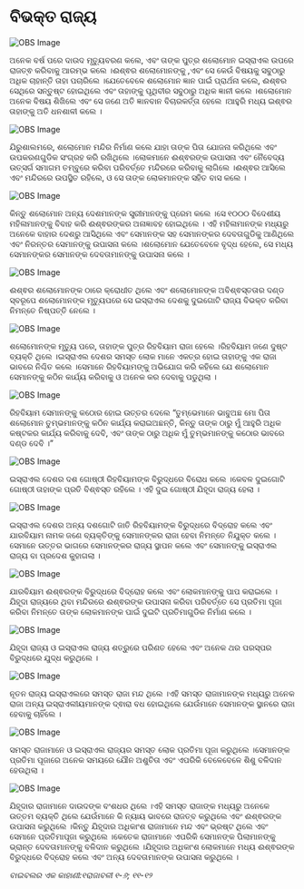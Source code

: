 # ବିଭକ୍ତ ରାଜ୍ୟ

![OBS Image](https://cdn.door43.org/obs/jpg/360px/obs-en-18-01.jpg)

ଅନେକ ବର୍ଷ ପରେ ଦାଉଦ ମୃତ୍ୟୁବରଣ କଲେ, ଏବଂ ତାଙ୍କ ପୁତ୍ର ଶଲୋମୋନ ଇସ୍ରାଏଲ ଉପରେ ରାଜତ୍ଵ କରିବାକୁ ଆରମ୍ଭ କଲେ ।ଈଶ୍ଵର ଶଲୋମୋନଙ୍କୁ ,ଏବଂ ସେ କେଉଁ ବିଷୟକୁ ସବୁଠାରୁ ଅଧିକ ଚାହାନ୍ତି ତାହା ପଚାରିଲେ   ।ଯେତେବେଳେ ଶଲୋମୋନ ଜ୍ଞାନ ପାଇଁ ପ୍ରାର୍ଥନା କଲେ, ଈଶ୍ଵର ସେଥିରେ ସନ୍ତୁଷ୍ଟ ହୋଇଥିଲେ ଏବଂ ତାହାଙ୍କୁ ପୃଥିବୀର ସବୁଠାରୁ ଅଧିକ ଜ୍ଞାନୀ କଲେ ।ଶଲୋମୋନ ଅନେକ ବିଷୟ ଶିଖିଲେ ଏବଂ ସେ ଜଣେ ଅତି ଜ୍ଞାନବାନ ବିଚାରକର୍ତ୍ତା ହେଲେ ।ଆହୁରି ମଧ୍ୟ ଇଶ୍ଵର ତାହାଙ୍କୁ ଅତି ଧନଶାଳୀ କଲେ ।

![OBS Image](https://cdn.door43.org/obs/jpg/360px/obs-en-18-02.jpg)

ଯିରୁଶାଲମରେ, ଶଲୋମୋନ ମନ୍ଦିର ନିର୍ମାଣ କଲେ ଯାହା ତାଙ୍କ ପିତା ଯୋଜନା କରିଥିଲେ ଏବଂ ଉପକରଣଗୁଡିକ ସଂଗ୍ରହ କରି ରଖିଥିଲେ ।ଲୋକମାନେ ଈଶ୍ଵରଙ୍କ ଉପାସନା ଏବଂ ନୈବେଦ୍ୟ ଉତ୍ସର୍ଗ ସମାଗମ ତମ୍ବୁରେ କରିବା ପରିବର୍ତ୍ତେ ମନ୍ଦିରରେ କରିବାକୁ ଲାଗିଲେ ।ଈଶ୍ଵର ଆସିଲେ ଏବଂ ମନ୍ଦିରରେ ଉପସ୍ଥିତ ରହିଲେ, ଓ ସେ ତାଙ୍କ ଲୋକମାନଙ୍କ ସହିତ ବାସ କଲେ ।

![OBS Image](https://cdn.door43.org/obs/jpg/360px/obs-en-18-03.jpg)

କିନ୍ତୁ ଶଲୋମୋନ ଅନ୍ୟ ଦେଶମାନଙ୍କ ସ୍ତ୍ରୀମାନଙ୍କୁ ପ୍ରେମ କଲେ ।ସେ ୧୦୦୦ ବିଦେଶୀୟ ମହିଳାମାନଙ୍କୁ ବିବାହ କରି ଈଶ୍ଵରଙ୍କର ଅନାଜ୍ଞାବହ ହୋଇଥିଲେ । ଏହି ମହିଳାମାନଙ୍କ ମଧ୍ୟରୁ ଅନେକେ ବାହାର ଦେଶରୁ ଆସିଥିଲେ ଏବଂ ସେମାନଙ୍କ ସହ ସେମାନଙ୍କର ଦେବତାଗୁଡିକୁ ଆଣିଥିଲେ ଏବଂ ନିରନ୍ତର ସେମାନଙ୍କୁ ଉପାସନା କଲେ ।ଶଲୋମୋନ ଯେତେବେଳେ ବୃଦ୍ଧ ହେଲେ, ସେ ମଧ୍ୟ ସେମାନଙ୍କର ସେମାନଙ୍କ ଦେବତାମାନଙ୍କୁ ଉପାସନା କଲେ ।

![OBS Image](https://cdn.door43.org/obs/jpg/360px/obs-en-18-04.jpg)

ଈଶ୍ଵର ଶଲୋମୋନଙ୍କ ଠାରେ କ୍ରୋଧୀତ ଥିଲେ ଏବଂ ଶଲୋମୋନଙ୍କ ଅବିଶ୍ଵସ୍ତତାର ଦଣ୍ଡ ସ୍ବରୂପେ ଶଲୋମୋନଙ୍କ ମୃତ୍ୟୁପରେ ସେ ଇସ୍ରାଏଲ ଦେଶକୁ ଦୁଇଗୋଟି ରାଜ୍ୟ ବିଭକ୍ତ କରିବା ନିମନ୍ତେ ନିଷ୍ପତ୍ତି ନେଲେ ।

![OBS Image](https://cdn.door43.org/obs/jpg/360px/obs-en-18-05.jpg)

ଶଲୋମୋନଙ୍କ ମୃତ୍ୟୁ ପରେ, ତାହାଙ୍କ ପୁତ୍ର ରିହବିୟାମ ରାଜା ହେଲେ ।ରିହବିୟାମ ଜଣେ ଦୁଷ୍ଟ ବ୍ୟକ୍ତି ଥିଲେ ।ଇସ୍ରାଏଲ ଦେଶର ସମସ୍ତ ଲୋକ ମାନେ ଏକତ୍ର ହୋଇ ତାହାଙ୍କୁ ଏକ ରାଜା ଭାବରେ ନିଶ୍ଚିତ କଲେ ।ସେମାନେ ରିହବିୟାମଙ୍କୁ ଅଭିଯୋଗ କରି କହିଲେ ଯେ ଶଲୋମୋନ ସେମାନଙ୍କୁ କଠିନ କାର୍ଯ୍ୟ କରିବାକୁ ଓ ଅନେକ କର ଦେବାକୁ ପଡୁଥିଲା ।

![OBS Image](https://cdn.door43.org/obs/jpg/360px/obs-en-18-06.jpg)

ରିହବିୟାମ ସେମାନଙ୍କୁ କଠୋର ହୋଇ ଉତ୍ତର ଦେଲେ “ତୁମ୍ଭେମାନେ ଭାବୁଅଛ ମୋ ପିତା ଶଲୋମୋନ ତୁମ୍ଭମାନଙ୍କୁ କଠିନ କାର୍ଯ୍ୟ କରାଇଅଛନ୍ତି, କିନ୍ତୁ ତାଙ୍କ ଠାରୁ ମୁଁ ଆହୁରି ଅଧିକ କଷ୍ଟକର କାର୍ଯ୍ୟ କରିବାକୁ ଦେବି, ଏବଂ ତାଙ୍କ ଠାରୁ ଅଧିକ ମୁଁ ତୁମ୍ଭମାନଙ୍କୁ କଠୋର ଭାବରେ ଦଣ୍ଡ ଦେବି ।”

![OBS Image](https://cdn.door43.org/obs/jpg/360px/obs-en-18-07.jpg)

ଇସ୍ରାଏଲ ଦେଶର ଦଶ ଗୋଷ୍ଠୀ ରିହବିୟାମଙ୍କ ବିରୁଦ୍ଧରେ ବିରୋଧ କଲେ ।କେବଳ ଦୁଇଗୋଟି ଗୋଷ୍ଠୀ ତାହାଙ୍କ ପ୍ରତି ବିଶ୍ଵସ୍ତ ରହିଲେ ।  ଏହି ଦୁଇ ଗୋଷ୍ଠୀ ଯିହୂଦା ରାଜ୍ୟ ହେଲା ।

![OBS Image](https://cdn.door43.org/obs/jpg/360px/obs-en-18-08.jpg)

ଇସ୍ରାଏଲ ଦେଶର ଅନ୍ୟ ଦଶଗୋଟି ଜାତି ରିହବିୟାମଙ୍କ ବିରୁଦ୍ଧରେ ବିଦ୍ରୋହ କଲେ ଏବଂ ଯାରବିୟାମ ନାମକ ଜଣେ ବ୍ୟକ୍ତିଙ୍କୁ ସେମାନଙ୍କର ରାଜା ହେବା ନିମନ୍ତେ ନିଯୁକ୍ତ କଲେ ।ସେମାନେ ଉତ୍ତର ଭାଗରେ ସେମାନଙ୍କର ରାଜ୍ୟ ସ୍ଥାପନ କଲେ ଏବଂ ସେମାନଙ୍କୁ ଇସ୍ରାଏଲ ରାଜ୍ୟ ବା ପ୍ରଦେଶ କୁହାଗଲା ।

![OBS Image](https://cdn.door43.org/obs/jpg/360px/obs-en-18-09.jpg)

ଯାରବିୟାମ ଈଶ୍ଵରଙ୍କ ବିରୁଦ୍ଧରେ ବିଦ୍ରୋହ କଲେ ଏବଂ ଲୋକମାନଙ୍କୁ ପାପ କରାଇଲେ ।ଯିହୂଦା ରାଜ୍ୟରେ ଥିବା ମନ୍ଦିରରେ ଈଶ୍ଵରଙ୍କ ଉପାସନା କରିବା ପରିବର୍ତ୍ତେ ସେ ପ୍ରତିମା ପୂଜା କରିବା ନିମନ୍ତେ ତାଙ୍କ ଲୋକମାନଙ୍କ ପାଇଁ ଦୁଇଟି ପ୍ରତିମାଗୁଡିକ ନିର୍ମାଣ କଲେ ।

![OBS Image](https://cdn.door43.org/obs/jpg/360px/obs-en-18-10.jpg)

ଯିହୂଦା ରାଜ୍ୟ ଓ ଇସ୍ରାଏଲ ରାଜ୍ୟ ଶତ୍ରୁରେ ପରିଣତ ହେଲେ ଏବଂ ଅନେକ ଥର ପରସ୍ପର ବିରୁଦ୍ଧରେ ଯୁଦ୍ଧ କରୁଥିଲେ ।

![OBS Image](https://cdn.door43.org/obs/jpg/360px/obs-en-18-11.jpg)

ନୂତନ ରାଜ୍ୟ ଇସ୍ରାଏଲରେ ସମସ୍ତ ରାଜା ମନ୍ଦ ଥିଲେ ।ଏହି ସମସ୍ତ ରାଜାମାନଙ୍କ ମଧ୍ୟରୁ ଅନେକ ରାଜା ଅନ୍ୟ ଇସ୍ରାଏଲୀୟମାନଙ୍କ ଦ୍ଵାରା ବଧ ହୋଇଥିଲେ ଯେଉଁମାନେ ସେମାନଙ୍କ ସ୍ଥାନରେ ରାଜା ହେବାକୁ ଚାହିଁଲେ ।

![OBS Image](https://cdn.door43.org/obs/jpg/360px/obs-en-18-12.jpg)

ସମସ୍ତ ରାଜାମାନେ ଓ ଇସ୍ରାଏଲ ରାଜ୍ୟର ସମସ୍ତ ଲୋକ ପ୍ରତିମା ପୂଜା କରୁଥିଲେ ।ସେମାନଙ୍କ ପ୍ରତିମା ପୂଜାରେ ଅନେକ ସମୟରେ ଯୌନ ଅଶୁଚିତା ଏବଂ ଏପରିକି ବେଳେବେଳେ ଶିଶୁ ବଳିଦାନ ହେଉଥିଲା ।

![OBS Image](https://cdn.door43.org/obs/jpg/360px/obs-en-18-13.jpg)

ଯିହୂଦାର ରାଜାମାନେ ଦାଉଦଙ୍କ ବଂଶଧର ଥିଲେ ।ଏହି ସମସ୍ତ ରାଜାଙ୍କ ମଧ୍ୟରୁ ଅନେକେ ଉତ୍ତମ ବ୍ୟକ୍ତି ଥିଲେ ଯେଉଁମାନେ କି ନ୍ୟାୟ ଭାବରେ ରାଜତ୍ବ କରୁଥିଲେ ଏବଂ ଈଶ୍ଵରଙ୍କ ଉପାସନା କରୁଥିଲେ ।କିନ୍ତୁ ଯିହୂଦାର ଅଧିକାଂଶ ରାଜାମାନେ ମନ୍ଦ ଏବଂ ଭ୍ରଷ୍ଟ ଥିଲେ ଏବଂ ସେମାନେ ପ୍ରତିମାପୂଜା କରୁଥିଲେ ।କେତେକ ରାଜାମାନେ ଏପରିକି ସେମାନଙ୍କ ପିଲାମାନଙ୍କୁ ଭ୍ରାନ୍ତ ଦେବତାମାନଙ୍କୁ ବଳିଦାନ କରୁଥିଲେ ।ଯିହୂଦାର ଅଧିକାଂଶ ଲୋକମାନେ ମଧ୍ୟ ଈଶ୍ଵରଙ୍କ ବିରୁଦ୍ଧରେ ବିଦ୍ରୋହ କଲେ ଏବଂ ଅନ୍ୟ ଦେବତାମାନଙ୍କ ଉପାସନା କରୁଥିଲେ ।

_ବାଇବଲର ଏକ କାହାଣୀ:୧ରାଜାବଳୀ ୧-୬; ୧୧-୧୨_